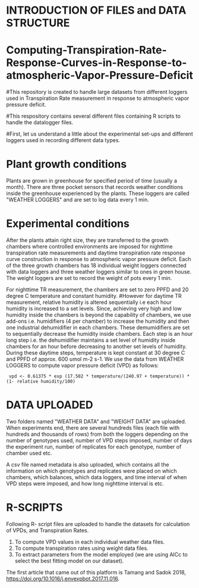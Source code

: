 # INTRODUCTION OF FILES and DATA STRUCTURE
# Computing-Transpiration-Rate-Response-Curves-in-Response-to-atmospheric-Vapor-Pressure-Deficit
#This repository is created to handle large datasets from different loggers used in Transpiration Rate measurement in response to atmospheric vapor pressure deficit.

#This respository contains several different files containing R scripts to handle the datalogger files.

#First, let us understand a little about the experimental set-ups and different loggers used in recording different data types.

# Plant growth conditions 
Plants are grown in greenhouse for specified period of time (usually a month). There are three pocket sensors that records weather conditions inside the greenhouse experienced by the plants. These loggers are called "WEATHER LOGGERS" and are set to log data every 1 min.

# Experimental conditions 
After the plants attain right size, they are transferred to the growth chambers where controlled environments are imposed for nighttime transpiration rate measurements and daytime transpiration rate response curve construction in response to atmospheric vapor pressure deficit. Each of the three growth chambers has 18 individual weight loggers connected with data loggers and three weather loggers similar to ones in green house. The weight loggers are set to record the weight of pots every 1 min. 

For nighttime TR measurement, the chambers are set to zero PPFD and 20 degree C temperature and constant humidity. #However for daytime TR measurement, relative humidity is altered sequentially i.e each hour humidity is increased to a set levels. Since, achieving very high and low humidity inside the chambers is beyond the capability of chambers, we use add-ons i.e. humidifiers (4 per chamber) to increase the humidity and then one industrial dehumidifier in each chambers. These demumidifiers are set to sequentially decrease the humidity inside chambers. Each step is an hour long step i.e. the dehumidifier maintains a set level of humidity inside chambers for an hour before decreasing to another set levels of humidity. During these daytime steps, temperature is kept constant at 30 degree C and PPFD of approx. 600 umol m-2 s-1. We use the data from WEATHER LOGGERS to compute vapor pressure deficit (VPD) as follows:

     vpd <- 0.61375 * exp (17.502 * temperature/(240.97 + temperature)) * (1- relative humidity/100)

# DATA UPLOADED
Two folders named "WEATHER DATA" and "WEIGHT DATA" are uploaded. When experiments end, there are several hundreds files (each file with hundreds and thousands of rows) from both the loggers depending on the number of genotypes used, number of VPD steps imposed, number of days the experiment run, number of replicates for each genotype, number of chamber used etc.

A csv file named metadata is also uploaded, which contains all the information on which genotypes and replicates were placed on which chambers, which balances, which data loggers, and time interval of when VPD steps were imposed, and how long nighttime interval is etc.

# R-SCRIPTS
Following R- script files are uploaded to handle the datasets for calculation of VPDs, and Transpiration Rates.
1. To compute VPD values in each individual weather data files.
2. To compute transpiration rates using weight data files.
3. To extract parameters from the model employed (we are using AICc to select the best fitting model on our dataset).

The first article that came out of this platform is Tamang and Sadok 2018, https://doi.org/10.1016/j.envexpbot.2017.11.016.
